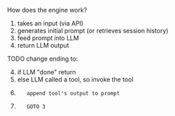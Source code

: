 How does the engine work?

1.  takes an input (via API)
2.  generates initial prompt (or retrieves session history)
3.  feed prompt into LLM
4.  return LLM output

TODO change ending to:

4.  if LLM "done" return
5.  else LLM called a tool, so invoke the tool
6.        append tool's output to prompt
7.        GOTO 3
